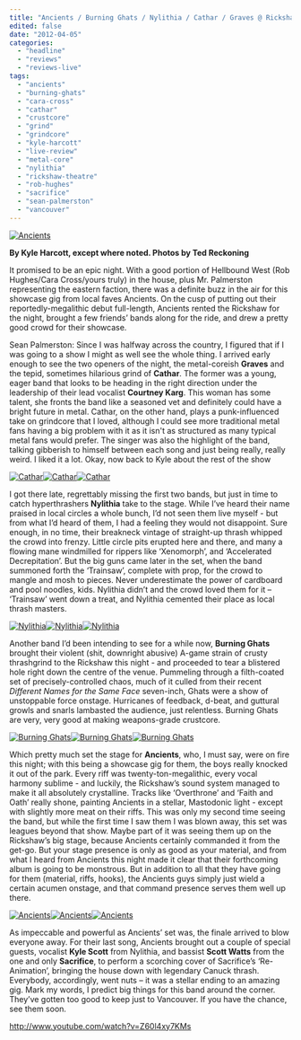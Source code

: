 ```yaml
---
title: "Ancients / Burning Ghats / Nylithia / Cathar / Graves @ Rickshaw Theatre, Vancouver BC, March 23, 2012"
edited: false
date: "2012-04-05"
categories:
  - "headline"
  - "reviews"
  - "reviews-live"
tags:
  - "ancients"
  - "burning-ghats"
  - "cara-cross"
  - "cathar"
  - "crustcore"
  - "grind"
  - "grindcore"
  - "kyle-harcott"
  - "live-review"
  - "metal-core"
  - "nylithia"
  - "rickshaw-theatre"
  - "rob-hughes"
  - "sacrifice"
  - "sean-palmerston"
  - "vancouver"
---
```


[![Ancients](http://www.hellbound.ca/wp-content/uploads/2012/04/AncientsCover-590x393.jpg "Ancients")](http://www.hellbound.ca/wp-content/uploads/2012/04/AncientsCover.jpg)

**By Kyle Harcott, except where noted. Photos by Ted Reckoning**

It promised to be an epic night. With a good portion of Hellbound West (Rob Hughes/Cara Cross/yours truly) in the house, plus Mr. Palmerston representing the eastern faction, there was a definite buzz in the air for this showcase gig from local faves Ancients. On the cusp of putting out their reportedly-megalithic debut full-length, Ancients rented the Rickshaw for the night, brought a few friends’ bands along for the ride, and drew a pretty good crowd for their showcase.

Sean Palmerston: Since I was halfway across the country, I figured that if I was going to a show I might as well see the whole thing. I arrived early enough to see the two openers of the night, the metal-coreish **Graves** and the tepid, sometimes hilarious grind of **Cathar**. The former was a young, eager band that looks to be heading in the right direction under the leadership of their lead vocalist **Courtney Karg**. This woman has some talent, she fronts the band like a seasoned vet and definitely could have a bright future in metal. Cathar, on the other hand, plays a punk-influenced take on grindcore that I loved, although I could see more traditional metal fans having a big problem with it as it isn't as structured as many typical metal fans would prefer. The singer was also the highlight of the band, talking gibberish to himself between each song and just being really, really weird. I liked it a lot. Okay, now back to Kyle about the rest of the show

[![](http://www.hellbound.ca/wp-content/uploads/2012/04/Cathar1-182x182.jpg "Cathar")](http://www.hellbound.ca/wp-content/uploads/2012/04/Cathar1.jpg)[![](http://www.hellbound.ca/wp-content/uploads/2012/04/Cathar2-182x182.jpg "Cathar")](http://www.hellbound.ca/wp-content/uploads/2012/04/Cathar2.jpg)[![](http://www.hellbound.ca/wp-content/uploads/2012/04/Cathar3-182x182.jpg "Cathar")](http://www.hellbound.ca/wp-content/uploads/2012/04/Cathar3.jpg)

I got there late, regrettably missing the first two bands, but just in time to catch hyperthrashers **Nylithia** take to the stage. While I’ve heard their name praised in local circles a whole bunch, I’d not seen them live myself - but from what I’d heard of them, I had a feeling they would not disappoint. Sure enough, in no time, their breakneck vintage of straight-up thrash whipped the crowd into frenzy. Little circle pits erupted here and there, and many a flowing mane windmilled for rippers like ‘Xenomorph’, and ‘Accelerated Decrepitation’. But the big guns came later in the set, when the band summoned forth the ‘Trainsaw’, complete with prop, for the crowd to mangle and mosh to pieces. Never underestimate the power of cardboard and pool noodles, kids. Nylithia didn’t and the crowd loved them for it – ‘Trainsaw’ went down a treat, and Nylithia cemented their place as local thrash masters.

[![](http://www.hellbound.ca/wp-content/uploads/2012/04/Nylithia1-182x182.jpg "Nylithia")](http://www.hellbound.ca/wp-content/uploads/2012/04/Nylithia1.jpg)[![](http://www.hellbound.ca/wp-content/uploads/2012/04/Nylithia2-182x182.jpg "Nylithia")](http://www.hellbound.ca/wp-content/uploads/2012/04/Nylithia2.jpg)[![](http://www.hellbound.ca/wp-content/uploads/2012/04/Nylithia3-182x182.jpg "Nylithia")](http://www.hellbound.ca/wp-content/uploads/2012/04/Nylithia3.jpg)

Another band I’d been intending to see for a while now, **Burning Ghats** brought their violent (shit, downright abusive) A-game strain of crusty thrashgrind to the Rickshaw this night - and proceeded to tear a blistered hole right down the centre of the venue. Pummeling through a filth-coated set of precisely-controlled chaos, much of it culled from their recent _Different Names for the Same Face_ seven-inch, Ghats were a show of unstoppable force onstage. Hurricanes of feedback, d-beat, and guttural growls and snarls lambasted the audience, just relentless. Burning Ghats are very, very good at making weapons-grade crustcore.

[![Burning Ghats](http://www.hellbound.ca/wp-content/uploads/2012/04/BurningGhats1-182x182.jpg "Burning Ghats")](http://www.hellbound.ca/wp-content/uploads/2012/04/BurningGhats1.jpg)[![Burning Ghats](http://www.hellbound.ca/wp-content/uploads/2012/04/BurningGhats2-182x182.jpg "Burning Ghats")](http://www.hellbound.ca/wp-content/uploads/2012/04/BurningGhats2.jpg)[![Burning Ghats](http://www.hellbound.ca/wp-content/uploads/2012/04/BurningGhats3-182x182.jpg "Burning Ghats")](http://www.hellbound.ca/wp-content/uploads/2012/04/BurningGhats3.jpg)

Which pretty much set the stage for **Ancients**, who, I must say, were on fire this night; with this being a showcase gig for them, the boys really knocked it out of the park. Every riff was twenty-ton-megalithic, every vocal harmony sublime - and luckily, the Rickshaw’s sound system managed to make it all absolutely crystalline. Tracks like ‘Overthrone’ and ‘Faith and Oath’ really shone, painting Ancients in a stellar, Mastodonic light - except with slightly more meat on their riffs. This was only my second time seeing the band, but while the first time I saw them I was blown away, this set was leagues beyond that show. Maybe part of it was seeing them up on the Rickshaw’s big stage, because Ancients certainly commanded it from the get-go. But your stage presence is only as good as your material, and from what I heard from Ancients this night made it clear that their forthcoming album is going to be monstrous. But in addition to all that they have going for them (material, riffs, hooks), the Ancients guys simply just wield a certain acumen onstage, and that command presence serves them well up there.

[![Ancients](http://www.hellbound.ca/wp-content/uploads/2012/04/Ancients1-182x182.jpg "Ancients")](http://www.hellbound.ca/wp-content/uploads/2012/04/Ancients1.jpg)[![Ancients](http://www.hellbound.ca/wp-content/uploads/2012/04/Ancients2-182x182.jpg "Ancients")](http://www.hellbound.ca/wp-content/uploads/2012/04/Ancients2.jpg)[![](http://www.hellbound.ca/wp-content/uploads/2012/04/Ancients3-182x182.jpg "Ancients")](http://www.hellbound.ca/wp-content/uploads/2012/04/Ancients3.jpg)

As impeccable and powerful as Ancients’ set was, the finale arrived to blow everyone away. For their last song, Ancients brought out a couple of special guests, vocalist **Kyle Scott** from Nylithia, and bassist **Scott Watts** from the one and only **Sacrifice**, to perform a scorching cover of Sacrifice’s ‘Re-Animation’, bringing the house down with legendary Canuck thrash. Everybody, accordingly, went nuts – it was a stellar ending to an amazing gig. Mark my words, I predict big things for this band around the corner. They’ve gotten too good to keep just to Vancouver. If you have the chance, see them soon.

http://www.youtube.com/watch?v=Z60l4xy7KMs
